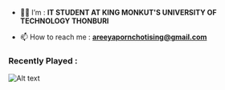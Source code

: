
- 👩‍💻 I’m  : **IT STUDENT AT KING MONKUT'S UNIVERSITY OF TECHNOLOGY THONBURI**

- 📫 How to reach me : **areeyapornchotising@gmail.com**

</h4>


<h3 align="left">Recently Played :</h3>

![Alt text](https://spotify-recently-played-readme.vercel.app/api?user=3152xyofupfatrqg3oey4xxvlqau)

